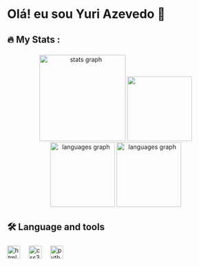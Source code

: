 <h1 align="left">Olá! eu sou Yuri Azevedo 👋 </h1>

###

<h2 align="left">🔥  My Stats :</h2>

###

<div align="center">
  <img height="200" alt="stats graph" src="http://github-profile-summary-cards.vercel.app/api/cards/profile-details?username=Projectyuuri07&theme=midnight_purple"/>
  <img height="150" src="https://github-readme-stats.vercel.app/api?username=Projectyuuri07&show_icons=true&theme=midnight-purple&include_all_commits=true&count_private=true&hide_border=true"/>
  <img height="150" alt="languages graph" src="https://github-readme-streak-stats.herokuapp.com/?user=Projectyuuri07&theme=midnight-purple&hide_border=true"/>  
  <img height="150" alt="languages graph" src="https://github-readme-stats.vercel.app/api/top-langs/?username=Projectyuuri07&theme=midnight-purple&layout=compact&hide_border=true"/>
</div>

###

<h2 align="left">🛠️  Language and tools</h2>

###

<div align="left">
  <img src="https://cdn.jsdelivr.net/gh/devicons/devicon/icons/html5/html5-original.svg" height="30" alt="html5 logo"  />
  <img width="12" />
  <img src="https://cdn.jsdelivr.net/gh/devicons/devicon/icons/css3/css3-original.svg" height="30" alt="css3 logo"  />
  <img width="12" />
  <img src="https://cdn.jsdelivr.net/gh/devicons/devicon/icons/python/python-original.svg" height="30" alt="python logo"  />
</div>

###
